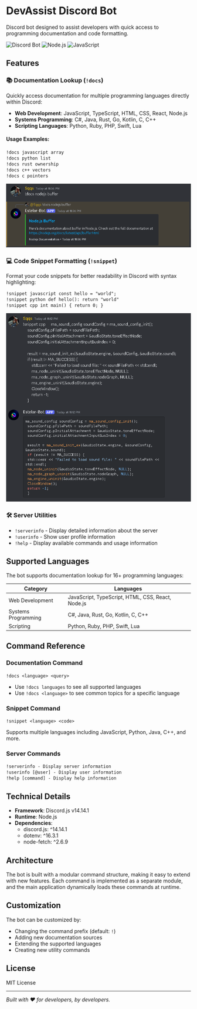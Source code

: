 # DevAssist Discord Bot

Discord bot designed to assist developers with quick access to programming documentation and code formatting.

![Discord Bot](https://img.shields.io/badge/Discord-Bot-7289DA?style=for-the-badge&logo=discord&logoColor=white)
![Node.js](https://img.shields.io/badge/Node.js-43853D?style=for-the-badge&logo=node.js&logoColor=white)
![JavaScript](https://img.shields.io/badge/JavaScript-F7DF1E?style=for-the-badge&logo=javascript&logoColor=black)

## Features

### 📚 Documentation Lookup (`!docs`)

Quickly access documentation for multiple programming languages directly within Discord:

- **Web Development**: JavaScript, TypeScript, HTML, CSS, React, Node.js
- **Systems Programming**: C#, Java, Rust, Go, Kotlin, C, C++
- **Scripting Languages**: Python, Ruby, PHP, Swift, Lua

#### Usage Examples:
```
!docs javascript array
!docs python list
!docs rust ownership
!docs c++ vectors
!docs c pointers
```
![alt text](image-1.png)
### 💻 Code Snippet Formatting (`!snippet`)

Format your code snippets for better readability in Discord with syntax highlighting:

```
!snippet javascript const hello = "world";
!snippet python def hello(): return "world"
!snippet cpp int main() { return 0; }
```
![alt text](image.png)
### 🛠️ Server Utilities

- `!serverinfo` - Display detailed information about the server
- `!userinfo` - Show user profile information
- `!help` - Display available commands and usage information

## Supported Languages

The bot supports documentation lookup for 16+ programming languages:

| Category | Languages |
|----------|-----------|
| Web Development | JavaScript, TypeScript, HTML, CSS, React, Node.js |
| Systems Programming | C#, Java, Rust, Go, Kotlin, C, C++ |
| Scripting | Python, Ruby, PHP, Swift, Lua |

## Command Reference

### Documentation Command

```
!docs <language> <query>
```

- Use `!docs languages` to see all supported languages
- Use `!docs <language>` to see common topics for a specific language

### Snippet Command

```
!snippet <language> <code>
```

Supports multiple languages including JavaScript, Python, Java, C++, and more.

### Server Commands

```
!serverinfo - Display server information
!userinfo [@user] - Display user information
!help [command] - Display help information
```

## Technical Details

- **Framework**: Discord.js v14.14.1
- **Runtime**: Node.js
- **Dependencies**:
  - discord.js: ^14.14.1
  - dotenv: ^16.3.1
  - node-fetch: ^2.6.9

## Architecture

The bot is built with a modular command structure, making it easy to extend with new features. Each command is implemented as a separate module, and the main application dynamically loads these commands at runtime.

## Customization

The bot can be customized by:
- Changing the command prefix (default: `!`)
- Adding new documentation sources
- Extending the supported languages
- Creating new utility commands

## License

MIT License

---

*Built with ❤️ for developers, by developers.*
